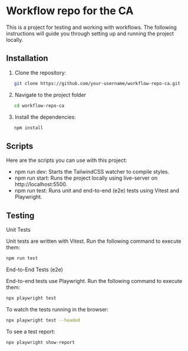 # Workflow repo for the CA

This is a project for testing and working with workflows. The following instructions will guide you through setting up and running the project locally.

## Installation

1. Clone the repository:
```bash
   git clone https://github.com/your-username/workflow-repo-ca.git
```
   
2. Navigate to the project folder
```bash
   cd workflow-repo-ca
```

3. Install the dependencies:
```bash
   npm install
```

## Scripts
Here are the scripts you can use with this project:

- npm run dev: Starts the TailwindCSS watcher to compile styles.
- npm run start: Runs the project locally using live-server on http://localhost:5500.
- npm run test: Runs unit and end-to-end (e2e) tests using Vitest and Playwright.

## Testing
Unit Tests

Unit tests are written with Vitest. Run the following command to execute them:
```bash
npm run test
```

End-to-End Tests (e2e)

End-to-end tests use Playwright. Run the following command to execute them:
```bash
npx playwright test
```

To watch the tests running in the browser:

```bash
npx playwright test --headed
```

To see a test report:

```bash
npx playwright show-report
```


